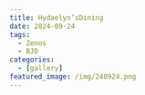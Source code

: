 ```yaml
---
title: Hydaelyn’sDining
date: 2024-09-24
tags:
  - Zenos
  - BJD
categories:
  - [gallery]
featured_image: /img/240924.png
---
```

